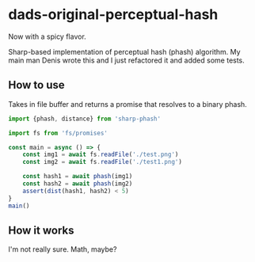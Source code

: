 # dads-original-perceptual-hash

Now with a spicy flavor.

Sharp-based implementation of perceptual hash (phash) algorithm. My main man Denis wrote this and I just refactored it and added some tests.

## How to use
Takes in file buffer and returns a promise that resolves to a binary phash.

```js
import {phash, distance} from 'sharp-phash'

import fs from 'fs/promises'

const main = async () => {
    const img1 = await fs.readFile('./test.png')
    const img2 = await fs.readFile('./test1.png')

    const hash1 = await phash(img1)
    const hash2 = await phash(img2)
    assert(dist(hash1, hash2) < 5)
}
main()
```

## How it works
I'm not really sure. Math, maybe?